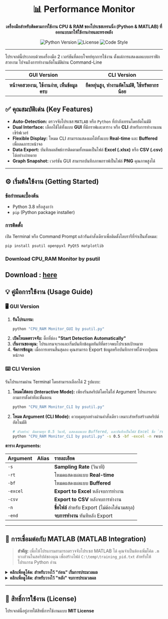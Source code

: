 <div align="center">

# 📊 Performance Monitor

**เครื่องมือสำหรับติดตามการใช้งาน CPU & RAM ของโปรเซสเทรนนิ่ง (Python & MATLAB) ที่ออกแบบมาให้ใช้งานง่ายและทรงพลัง**

</div>

<p align="center">
  <img alt="Python Version" src="https://img.shields.io/badge/python-3.8%2B-blue?style=for-the-badge&logo=python">
  <img alt="License" src="https://img.shields.io/badge/license-MIT-green?style=for-the-badge">
  <img alt="Code Style" src="https://img.shields.io/badge/code%20style-black-black?style=for-the-badge">
</p>

---

โปรเจกต์นี้ประกอบด้วยเครื่องมือ 2 เวอร์ชันที่ตอบโจทย์ทุกการใช้งาน ตั้งแต่การแสดงผลแบบกราฟิกสวยงาม ไปจนถึงการทำงานอัตโนมัติผ่าน Command-Line

| GUI Version | CLI Version |
| :---: | :---: |
|  |  |
| **หน้าจอสวยงาม, ใช้งานง่าย, เห็นข้อมูลครบ** | **ยืดหยุ่นสูง, ทำงานอัตโนมัติ, ใช้ทรัพยากรน้อย** |

## ✅ คุณสมบัติเด่น (Key Features)

-   **Auto-Detection:** ตรวจจับโปรเซส `MATLAB` หรือ `Python` ที่กำลังเทรนโดยอัตโนมัติ
-   **Dual Interface:** เลือกใช้ได้ทั้งแบบ **GUI** ที่มีกราฟและตาราง หรือ **CLI** สำหรับการทำงานบนเซิร์ฟเวอร์
-   **Flexible Display:** โหมด CLI สามารถแสดงผลได้ทั้งแบบ **Real-time** และ **Buffered** เพื่อลดภาระหน้าจอ
-   **Data Export:** บันทึกผลลัพธ์การติดตามทั้งหมดเป็นไฟล์ **Excel (.xlsx)** หรือ **CSV (.csv)** ได้อย่างง่ายดาย
-   **Graph Snapshot:** เวอร์ชัน GUI สามารถบันทึกภาพกราฟเป็นไฟล์ **PNG** คุณภาพสูงได้

---

## ⚙️ เริ่มต้นใช้งาน (Getting Started)

### ข้อกำหนดเบื้องต้น

-   Python 3.8 หรือสูงกว่า
-   `pip` (Python package installer)

### การติดตั้ง

เปิด Terminal หรือ Command Prompt แล้วรันคำสั่งเดียวเพื่อติดตั้งไลบรารีที่จำเป็นทั้งหมด:

```bash
pip install psutil openpyxl PyQt5 matplotlib
```
### Download CPU_RAM Monitor by psutil
Download : [here](https://github.com/Benz3560Fggg88/Performance-Monitor-/releases/tag/v1.0.0)
---

## 💡 คู่มือการใช้งาน (Usage Guide)

### 🖥️ GUI Version

1.  **รันโปรแกรม:**
    ```bash
    python "CPU_RAM Monitor_GUI by psutil.py"
    ```
2.  **เปิดโหมดตรวจจับ:** ติ๊กที่ช่อง **"Start Detection Automatically"**
3.  **เริ่มงานของคุณ:** โปรแกรมจะรอและเริ่มบันทึกข้อมูลทันทีที่ตรวจพบโปรเซสเป้าหมาย
4.  **จัดการข้อมูล:** เมื่อการเทรนสิ้นสุดลง คุณสามารถ Export ข้อมูลหรือบันทึกกราฟได้จากปุ่มบนหน้าจอ

### ⌨️ CLI Version

รันโปรแกรมผ่าน Terminal โดยสามารถเลือกได้ 2 รูปแบบ:

1.  **โหมดโต้ตอบ (Interactive Mode):**
    เพียงรันสคริปต์โดยไม่ใส่ Argument โปรแกรมจะถามการตั้งค่าทีละขั้นตอน
    ```bash
    python "CPU_RAM Monitor_CLI by psutil.py"
    ```

2.  **โหมด Argument (CLI Mode):**
    ควบคุมทุกอย่างผ่านคำสั่งเดียว เหมาะสำหรับสร้างสคริปต์อัตโนมัติ
    ```bash
    # ตัวอย่าง: ติดตามทุก 0.5 วินาที, แสดงผลแบบ Buffered, และบันทึกเป็นไฟล์ Excel ชื่อ `resnet_log`
    python "CPU_RAM Monitor_CLI by psutil.py" -s 0.5 -bf -excel -n resnet_log
    ```

**ตาราง Arguments:**

| Argument | Alias | รายละเอียด |
| :--- | :--- | :--- |
| `-s` | | **Sampling Rate** (วินาที) |
| `-rt` | | โหมดแสดงผลแบบ **Real-time** |
| `-bf` | | โหมดแสดงผลแบบ **Buffered** |
| `-excel` | | **Export to Excel** หลังจบการทำงาน |
| `-csv` | | **Export to CSV** หลังจบการทำงาน |
| `-n` | | **ชื่อไฟล์** สำหรับ Export (ไม่ต้องใส่นามสกุล) |
| `-end` | | **จบการทำงาน** ทันทีหลัง Export |

---

## 🔗 การเชื่อมต่อกับ MATLAB (MATLAB Integration)

> **สำคัญ:** เพื่อให้โปรแกรมสามารถตรวจจับโปรเซส MATLAB ได้ คุณจำเป็นต้องเพิ่มโค้ด `.m` บางส่วนในสคริปต์ของคุณ เพื่อสร้างไฟล์ `C:\temp\training_pid.txt` สำหรับให้โปรแกรม Python อ่าน

<details>
<summary><strong>คลิกเพื่อดูโค้ด: สำหรับวางไว้ "ก่อน" เริ่มการประมวลผล</strong></summary>

```matlab
% ---------- MATLAB: Start Detection ----------
pid = feature('getpid');  % Get MATLAB's own Process ID
fid = fopen('C:\temp\training_pid.txt', 'w');
if fid == -1
    error('Cannot open C:\temp\training_pid.txt for writing.');
end
fprintf(fid, '%d\n', pid);
fclose(fid);
% -------------------------------------------
```

</details>

<details>
<summary><strong>คลิกเพื่อดูโค้ด: สำหรับวางไว้ "หลัง" จบการประมวลผล</strong></summary>

```matlab
% ---------- MATLAB: End Detection ----------
pause(1);  % Allow a moment for the monitor to catch up
if exist('C:\temp\training_pid.txt', 'file')
    delete('C:\temp\training_pid.txt');
    fprintf('PID file deleted successfully.\n');
end
% -----------------------------------------
```

</details>

---

## 📜 สิทธิ์การใช้งาน (License)

โปรเจกต์นี้อยู่ภายใต้สิทธิ์การใช้งานแบบ **MIT License**
